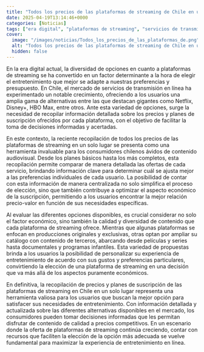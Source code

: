 ```yaml
---
title: "Todos los precios de las plataformas de streaming de Chile en un solo lugar - Netflix, Disney+, Max y más"
date: 2025-04-19T13:14:46+0000
categories: [Noticias]
tags: ["era digital", "plataformas de streaming", "servicios de transmisión en línea", "precios y planes de suscripción", "contenido audiovisual", "recopilación de precios", "plataformas de streaming en Chile."]
cover:
  image: "/images/noticias/Todos_los_precios_de_las_plataformas_de.png"
  alt: "Todos los precios de las plataformas de streaming de Chile en un solo lugar - Netflix, Disney+, Max y más"
  hidden: false
---
```


En la era digital actual, la diversidad de opciones en cuanto a plataformas de streaming se ha convertido en un factor determinante a la hora de elegir el entretenimiento que mejor se adapte a nuestras preferencias y presupuesto. En Chile, el mercado de servicios de transmisión en línea ha experimentado un notable crecimiento, ofreciendo a los usuarios una amplia gama de alternativas entre las que destacan gigantes como Netflix, Disney+, HBO Max, entre otros. Ante esta variedad de opciones, surge la necesidad de recopilar información detallada sobre los precios y planes de suscripción ofrecidos por cada plataforma, con el objetivo de facilitar la toma de decisiones informadas y acertadas.

En este contexto, la reciente recopilación de todos los precios de las plataformas de streaming en un solo lugar se presenta como una herramienta invaluable para los consumidores chilenos ávidos de contenido audiovisual. Desde los planes básicos hasta los más completos, esta recopilación permite comparar de manera detallada las ofertas de cada servicio, brindando información clave para determinar cuál se ajusta mejor a las preferencias individuales de cada usuario. La posibilidad de contar con esta información de manera centralizada no solo simplifica el proceso de elección, sino que también contribuye a optimizar el aspecto económico de la suscripción, permitiendo a los usuarios encontrar la mejor relación precio-valor en función de sus necesidades específicas.

Al evaluar las diferentes opciones disponibles, es crucial considerar no solo el factor económico, sino también la calidad y diversidad de contenido que cada plataforma de streaming ofrece. Mientras que algunas plataformas se enfocan en producciones originales y exclusivas, otras optan por ampliar su catálogo con contenido de terceros, abarcando desde películas y series hasta documentales y programas infantiles. Esta variedad de propuestas brinda a los usuarios la posibilidad de personalizar su experiencia de entretenimiento de acuerdo con sus gustos y preferencias particulares, convirtiendo la elección de una plataforma de streaming en una decisión que va más allá de los aspectos puramente económicos.

En definitiva, la recopilación de precios y planes de suscripción de las plataformas de streaming en Chile en un solo lugar representa una herramienta valiosa para los usuarios que buscan la mejor opción para satisfacer sus necesidades de entretenimiento. Con información detallada y actualizada sobre las diferentes alternativas disponibles en el mercado, los consumidores pueden tomar decisiones informadas que les permitan disfrutar de contenido de calidad a precios competitivos. En un escenario donde la oferta de plataformas de streaming continúa creciendo, contar con recursos que faciliten la elección de la opción más adecuada se vuelve fundamental para maximizar la experiencia de entretenimiento en línea.
